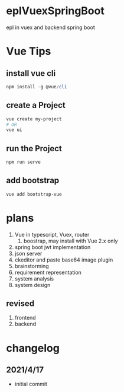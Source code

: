 # eplVuexSpringBoot
epl in vuex and backend spring boot

# Vue Tips
## install vue cli
```powershell
npm install -g @vue/cli
```
## create a Project
```powershell
vue create my-project
# OR
vue ui
```
## run the Project
```powershell
npm run serve
```

## add bootstrap
```powershell
vue add bootstrap-vue
```

# plans
1. Vue in typescript, Vuex, router
    1. boostrap, may install with Vue 2.x only
2. spring boot jwt implementation
3. json server
4. ckeditor and paste base64 image plugin
5. brainstorming
6. requirement representation
7. system analysis
8. system design
## revised 
1. frontend
2. backend 


# changelog
## 2021/4/17
- initial commit
